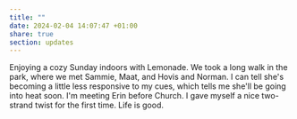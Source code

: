```yaml
---
title: ""
date: 2024-02-04 14:07:47 +01:00
share: true
section: updates
---
```


Enjoying a cozy Sunday indoors with Lemonade. We took a long walk in the park, where we met Sammie, Maat, and Hovis and Norman. I can tell she's becoming a little less responsive to my cues, which tells me she'll be going into heat soon. I'm meeting Erin before Church. I gave myself a nice two-strand twist for the first time. Life is good.